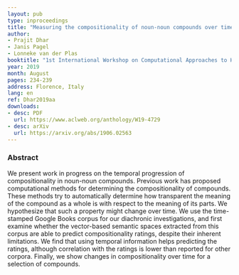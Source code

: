```yaml
---
layout: pub
type: inproceedings
title: "Measuring the compositionality of noun-noun compounds over time"
author:
- Prajit Dhar
- Janis Pagel
- Lonneke van der Plas
booktitle: "1st International Workshop on Computational Approaches to Historical Language Change 2019"
year: 2019
month: August
pages: 234-239
address: Florence, Italy
lang: en
ref: Dhar2019aa
downloads:
- desc: PDF
  url: https://www.aclweb.org/anthology/W19-4729
- desc: arXiv
  url: https://arxiv.org/abs/1906.02563
---
```


### Abstract
We present work in progress on the temporal progression of compositionality in noun-noun compounds. Previous work has proposed computational methods for determining the compositionality of compounds. These methods try to automatically determine how transparent the meaning of the compound as a whole is with respect to the meaning of its parts. We hypothesize that such a property might change over time. We use the time-stamped Google Books corpus for our diachronic investigations, and first examine whether the vector-based semantic spaces extracted from this corpus are able to predict compositionality ratings, despite their inherent limitations. We find that using temporal information helps predicting the ratings, although correlation with the ratings is lower than reported for other corpora. Finally, we show changes in compositionality over time for a selection of compounds.
